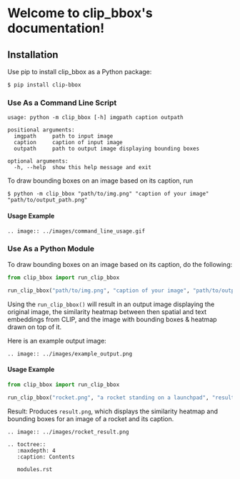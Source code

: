 # Welcome to clip_bbox's documentation!

## Installation

Use pip to install clip_bbox as a Python package:

    $ pip install clip-bbox

### Use As a Command Line Script

```
usage: python -m clip_bbox [-h] imgpath caption outpath

positional arguments:
  imgpath     path to input image
  caption     caption of input image
  outpath     path to output image displaying bounding boxes

optional arguments:
  -h, --help  show this help message and exit
```

To draw bounding boxes on an image based on its caption, run

    $ python -m clip_bbox "path/to/img.png" "caption of your image" "path/to/output_path.png"

#### Usage Example
```eval_rst
.. image:: ../images/command_line_usage.gif
```

### Use As a Python Module

To draw bounding boxes on an image based on its caption, do the following:

```python
from clip_bbox import run_clip_bbox

run_clip_bbox("path/to/img.png", "caption of your image", "path/to/output_path.png")
```

Using the `run_clip_bbox()` will result in an output image displaying the original image, the similarity heatmap between then spatial and text embeddings from CLIP, and the image with bounding boxes & heatmap drawn on top of it. 

Here is an example output image:
```eval_rst
.. image:: ../images/example_output.png
```

#### Usage Example

```python
from clip_bbox import run_clip_bbox

run_clip_bbox("rocket.png", "a rocket standing on a launchpad", "result.png")
```

Result: Produces `result.png`, which displays the similarity heatmap and bounding boxes for an image of a rocket and its caption. 
```eval_rst
.. image:: ../images/rocket_result.png
```

```eval_rst
.. toctree::
   :maxdepth: 4
   :caption: Contents

   modules.rst
```
